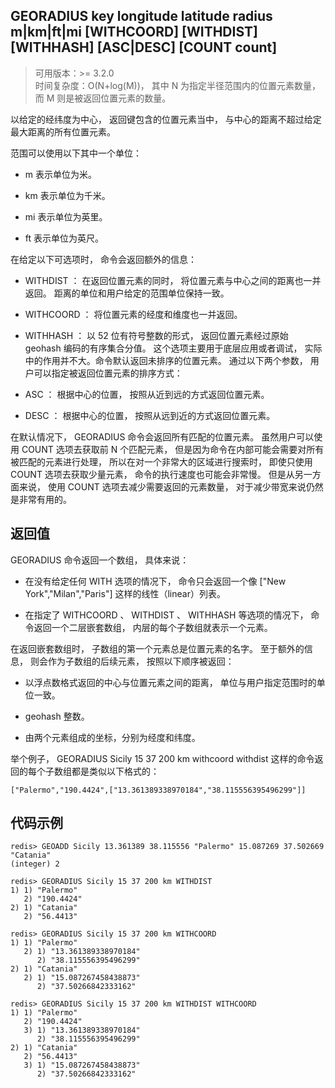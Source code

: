 ## GEORADIUS key longitude latitude radius m|km|ft|mi [WITHCOORD] [WITHDIST] [WITHHASH] [ASC|DESC] [COUNT count]
>可用版本：>= 3.2.0 <br/>
>时间复杂度：O(N+log(M))， 其中 N 为指定半径范围内的位置元素数量， 而 M 则是被返回位置元素的数量。

以给定的经纬度为中心， 返回键包含的位置元素当中， 与中心的距离不超过给定最大距离的所有位置元素。

范围可以使用以下其中一个单位：

- m 表示单位为米。

- km 表示单位为千米。

- mi 表示单位为英里。

- ft 表示单位为英尺。

在给定以下可选项时， 命令会返回额外的信息：

- WITHDIST ： 在返回位置元素的同时， 将位置元素与中心之间的距离也一并返回。 距离的单位和用户给定的范围单位保持一致。

- WITHCOORD ： 将位置元素的经度和维度也一并返回。

- WITHHASH ： 以 52 位有符号整数的形式， 返回位置元素经过原始 geohash 编码的有序集合分值。 这个选项主要用于底层应用或者调试， 实际中的作用并不大。命令默认返回未排序的位置元素。 通过以下两个参数， 用户可以指定被返回位置元素的排序方式：

- ASC ： 根据中心的位置， 按照从近到远的方式返回位置元素。

- DESC ： 根据中心的位置， 按照从远到近的方式返回位置元素。

在默认情况下， GEORADIUS 命令会返回所有匹配的位置元素。 虽然用户可以使用 COUNT <count> 选项去获取前 N 个匹配元素， 但是因为命令在内部可能会需要对所有被匹配的元素进行处理， 所以在对一个非常大的区域进行搜索时， 即使只使用 COUNT 选项去获取少量元素， 命令的执行速度也可能会非常慢。 但是从另一方面来说， 使用 COUNT 选项去减少需要返回的元素数量， 对于减少带宽来说仍然是非常有用的。

## 返回值
GEORADIUS 命令返回一个数组， 具体来说：
- 在没有给定任何 WITH 选项的情况下， 命令只会返回一个像 ["New York","Milan","Paris"] 这样的线性（linear）列表。

- 在指定了 WITHCOORD 、 WITHDIST 、 WITHHASH 等选项的情况下， 命令返回一个二层嵌套数组， 内层的每个子数组就表示一个元素。

在返回嵌套数组时， 子数组的第一个元素总是位置元素的名字。 至于额外的信息， 则会作为子数组的后续元素， 按照以下顺序被返回：
- 以浮点数格式返回的中心与位置元素之间的距离， 单位与用户指定范围时的单位一致。

- geohash 整数。

- 由两个元素组成的坐标，分别为经度和纬度。

举个例子， GEORADIUS Sicily 15 37 200 km withcoord withdist 这样的命令返回的每个子数组都是类似以下格式的：
```shell script
["Palermo","190.4424",["13.361389338970184","38.115556395496299"]]
```

## 代码示例
```shell script
redis> GEOADD Sicily 13.361389 38.115556 "Palermo" 15.087269 37.502669 "Catania"
(integer) 2

redis> GEORADIUS Sicily 15 37 200 km WITHDIST
1) 1) "Palermo"
   2) "190.4424"
2) 1) "Catania"
   2) "56.4413"

redis> GEORADIUS Sicily 15 37 200 km WITHCOORD
1) 1) "Palermo"
   2) 1) "13.361389338970184"
      2) "38.115556395496299"
2) 1) "Catania"
   2) 1) "15.087267458438873"
      2) "37.50266842333162"

redis> GEORADIUS Sicily 15 37 200 km WITHDIST WITHCOORD
1) 1) "Palermo"
   2) "190.4424"
   3) 1) "13.361389338970184"
      2) "38.115556395496299"
2) 1) "Catania"
   2) "56.4413"
   3) 1) "15.087267458438873"
      2) "37.50266842333162"
```

